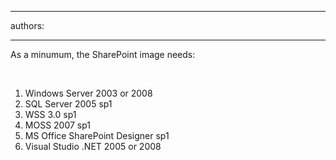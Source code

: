 

---
authors:

---




<span class='intro'> <span>As a minumum, the SharePoint image needs&#58; <span style="display&#58;inline-block;"></span></span> </span>

<p><br></p>
<ol>
<li>Windows Server 2003 or 2008 
</li>
<li>SQL Server 2005 sp1 
</li>
<li>WSS 3.0 sp1 
</li>
<li>MOSS 2007 sp1 
</li>
<li>MS Office SharePoint Designer sp1 
</li>
<li>Visual Studio .NET 2005 or 2008 </li></ol>


